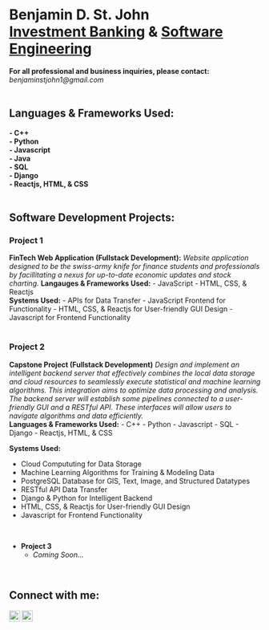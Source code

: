 <h1>Benjamin D. St. John<br>
<a href="https://github.com/sanctusjack">Investment Banking</a> & <a href="https://www.linkedin.com/in/benjamin-st-john-353a85278/">Software Engineering</a></h1>
<p1><b>For all professional and business inquiries, please contact:</b><i> benjaminstjohn1@gmail.com</i></p1>
<br>
<br>
<h2>Languages & Frameworks Used:</h2><b>
  - C++ <br>
  - Python <br>
  - Javascript <br>
  - Java <br>
  - SQL <br>
  - Django <br>
  - Reactjs, HTML, & CSS</b>
<br>
<br>
<h2>Software Development Projects:</h2>
<h3>Project 1</h3>
<b>FinTech Web Application (Fullstack Development):</b>
<i>Website application designed to be the swiss-army knife for finance students and professionals by facillitating a nexus for up-to-date economic updates and stock charting.</i>
<b>Langauges & Frameworks Used:</b>
  - JavaScript
  - HTML, CSS, & Reactjs 
  <br>
  <b>Systems Used:</b>
  - APIs for Data Transfer
  - JavaScript Frontend for Functionality
  - HTML, CSS, & Reactjs for User-friendly GUI Design
  - Javascript for Frontend Functionality
 
<br>
<br>
<h3>Project 2</h3>
<b>Capstone Project (Fullstack Development)</b>
 <i>Design and implement an intelligent backend server that effectively combines the local data storage and cloud resources to seamlessly execute statistical and machine learning algorithms. This integration aims to optimize data processing and analysis. The backend server will establish some pipelines connected to a user-friendly GUI and a RESTful API. These interfaces will allow users to navigate algorithms and data efficiently.</i><br>
 <b>Languages & Frameworks Used:</b>
  - C++
  - Python
  - Javascript
  - SQL
  - Django
  - Reactjs, HTML, & CSS
  
  <b>Systems Used:</b>
  - Cloud Compututing for Data Storage
  - Machine Learning Algorithms for Training & Modeling Data
  - PostgreSQL Database for GIS, Text, Image, and Structured Datatypes
  - RESTful API Data Transfer
  - Django & Python for Intelligent Backend
  - HTML, CSS, & Reactjs for User-friendly GUI Design
  - Javascript for Frontend Functionality
 
<br>

- <b>Project 3</b>
  - <i>Coming Soon...</i>
  
<br>
<h2>Connect with me:</h2>


[<img align="left" alt="BenQuant | LinkedIn" width="22px" src="https://cdn.jsdelivr.net/npm/simple-icons@v3/icons/linkedin.svg" />][linkedin]
[<img align="left" alt="BenQuant | Instagram" width="22px" src="https://cdn.jsdelivr.net/npm/simple-icons@v3/icons/instagram.svg" />][instagram]

[instagram]: https://www.instagram.com/benstjohnn/
[linkedin]: https://www.linkedin.com/in/benjamin-st-john-353a85278/
